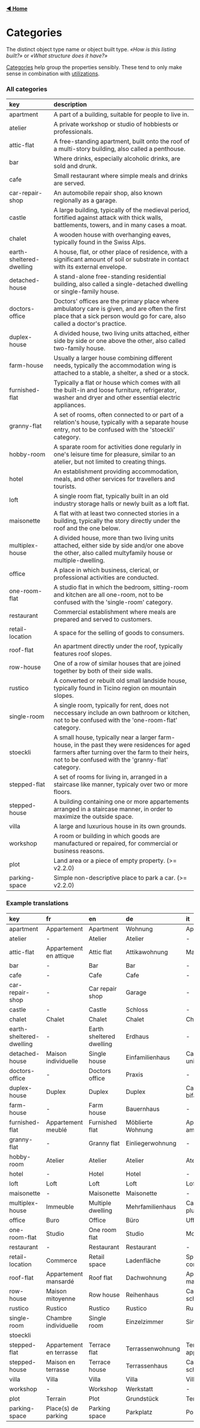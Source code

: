 [**◀ Home**](index.md)

# Categories

The distinct object type name or object built type. _«How is this listing built?»_ or _«What structure does it have?»_

[Categories](https://swissrets.ch/docs/noNamespace/simpleType/categories.html) help group the properties sensibly. These tend to only make sense in combination with [utilizations](./Utilizations).

### All categories

key | description
:--- | :---
apartment | A part of a building, suitable for people to live in.
atelier | A private workshop or studio of hobbiests or professionals.
attic-flat | A free-standing apartment, built onto the roof of a multi-story building, also called a penthouse.
bar | Where drinks, especially alcoholic drinks, are sold and drunk.
cafe | Small restaurant where simple meals and drinks are served.
car-repair-shop | An automobile repair shop, also known regionally as a garage.
castle | A large building, typically of the medieval period, fortified against attack with thick walls, battlements, towers, and in many cases a moat.
chalet | A wooden house with overhanging eaves, typically found in the Swiss Alps.
earth-sheltered-dwelling | A house, flat, or other place of residence, with a significant amount of soil or substrate in contact with its external envelope.
detached-house | A stand-alone free-standing residential building, also called a single-detached dwelling or single-family house.
doctors-office | Doctors' offices are the primary place where ambulatory care is given, and are often the first place that a sick person would go for care, also called a doctor's practice.
duplex-house | A divided house, two living units attached, either side by side or one above the other, also called two-family house.
farm-house | Usually a larger house combining different needs, typically the accommodation wing is attached to a stable, a shelter, a shed or a stock.
furnished-flat | Typically a flat or house which comes with all the built-in and loose furniture, refrigerator, washer and dryer and other essential electric appliances.
granny-flat | A set of rooms, often connected to or part of a relation's house, typically with a separate house entry, not to be confused with the 'stoeckli' category.
hobby-room | A sparate room for activities done regularly in one's leisure time for pleasure, similar to an atelier, but not limited to creating things.
hotel | An establishment providing accommodation, meals, and other services for travellers and tourists.
loft | A single room flat, typically built in an old industry storage halls or newly built as a loft flat.
maisonette | A flat with at least two connected stories in a building, typically the story directly under the roof and the one below.
multiplex-house | A divided house, more than two living units attached, either side by side and/or one above the other, also called multyfamily house or multiple-dwelling.
office | A place in which business, clerical, or professional activities are conducted.
one-room-flat | A studio flat in which the bedroom, sitting-room and kitchen are all one-room, not to be confused with the 'single-room' category.
restaurant | Commercial establishment where meals are prepared and served to customers.
retail-location | A space for the selling of goods to consumers.
roof-flat | An apartment directly under the roof, typically features roof slopes.
row-house | One of a row of similar houses that are joined together by both of their side walls.
rustico | A converted or rebuilt old small landside house, typically found in Ticino region on mountain slopes.
single-room | A single room, typically for rent, does not neccessary include an own bathroom or kitchen, not to be confused with the 'one-room-flat' category.
stoeckli | A small house, typically near a larger farm-house, in the past they were residences for aged farmers after turning over the farm to their heirs, not to be confused with the 'granny-flat' category.
stepped-flat | A set of rooms for living in, arranged in a staircase like manner, typicaly over two or more floors.
stepped-house | A building containing one or more appartements arranged in a staircase manner, in order to maximize the outside space.
villa | A large and luxurious house in its own grounds.
workshop | A room or building in which goods are manufactured or repaired, for commercial or business reasons.
plot | Land area or a piece of empty property. (>= v2.2.0)
parking-space | Simple non-descriptive place to park a car. (>= v2.2.0)

### Example translations

key | fr | en | de | it
:--- | :--- | :--- | :--- | :---
apartment | Appartement | Apartment | Wohnung | Appartamento
atelier | - | Atelier | Atelier | -
attic-flat | Appartement en attique | Attic flat | Attikawohnung | Mansarda
bar | - | Bar | Bar | -
cafe | - | Cafe | Cafe | -
car-repair-shop | - | Car repair shop | Garage | -
castle | - | Castle | Schloss | -
chalet | Chalet | Chalet | Chalet | Chalet
earth-sheltered-dwelling | - | Earth sheltered dwelling | Erdhaus | -
detached-house | Maison individuelle | Single house | Einfamilienhaus | Casa unifamiliare
doctors-office | - | Doctors office | Praxis | -
duplex-house | Duplex | Duplex | Duplex | Casa bifamiliare
farm-house | - | Farm house | Bauernhaus | -
furnished-flat | Appartement meublé | Furnished flat | Möblierte Wohnung | Appartamento ammobiliato
granny-flat | - | Granny flat | Einliegerwohnung | -
hobby-room | Atelier | Atelier | Atelier | Atelier
hotel | - | Hotel | Hotel | -
loft | Loft | Loft | Loft | Loft
maisonette | - | Maisonette | Maisonette | -
multiplex-house | Immeuble | Multiple dwelling | Mehrfamilienhaus | Casa plurifamiliare
office | Buro | Office | Büro | Ufficio
one-room-flat | Studio | One room flat | Studio | Monolocale
restaurant | - | Restaurant | Restaurant | -
retail-location | Commerce | Retail space | Ladenfläche | Spazio commerciale
roof-flat | Appartement mansardé | Roof flat | Dachwohnung | Appartamento mansardato
row-house | Maison mitoyenne | Row house | Reihenhaus | Casa a schiera
rustico | Rustico | Rustico | Rustico | Rustico
single-room | Chambre individuelle | Single room | Einzelzimmer | Singola
stoeckli | | | |
stepped-flat | Appartement en terrasse | Terrace flat | Terrassenwohnung | Terrazza appartamento
stepped-house | Maison en terrasse | Terrace house | Terrassenhaus | Casa a schiera
villa | Villa | Villa | Villa | Villa
workshop | - | Workshop | Werkstatt | -
plot | Terrain | Plot | Grundstück | Terreno
parking-space | Place(s) de parking | Parking space | Parkplatz | Posteggio
